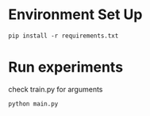 # Environment Set Up
```
pip install -r requirements.txt
```
# Run experiments
check train.py for arguments
```
python main.py
```
